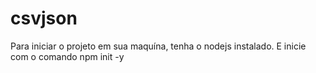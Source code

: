 # csvjson
Para iniciar o projeto em sua maquína, tenha o nodejs instalado.
E inicie com o comando npm init -y
